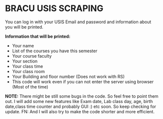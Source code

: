# BRACU USIS SCRAPING
You can log in with your USIS Email and password and information about you will be printed.

**Information that will be printed:**

- Your name
- List of the courses you have this semester
- Your course faculty
- Your section
- Your class time 
- Your class room 
- Your Building and floor number (Does not work with RS)
- This code will work even if you can not enter the server using browser (Most of the time)

**NOTE:** There might be still some bugs in the code. So feel free to point them out. I will add some new features like Exam date, Lab class day, age, birth date,class time counter and probably GUI :) etc soon. So keep checking for update.
FN: And I will also try to make the code shorter and more efficient.
